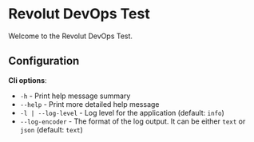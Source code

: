 # Revolut DevOps Test

Welcome to the Revolut DevOps Test.

## Configuration

**Cli options**:

- `-h` - Print help message summary
- `--help` - Print more detailed help message
- `-l | --log-level` - Log level for the application (default: `info`)
- `--log-encoder` - The format of the log output. It can be either `text` or `json`
  (default: `text`)
